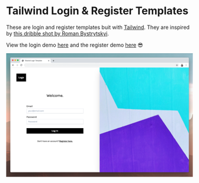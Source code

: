 # Tailwind Login & Register Templates

These are login and register templates buit with [Tailwind](https://tailwindcss.com/). They are inspired by [this dribble shot by Roman Bystrytskyi](https://dribbble.com/shots/3829284-Dipnet-login-page).

View the login demo [here](https://tailwind-auth-demo.dgrzyb.me/login.html) and the register demo [here](https://tailwind-auth-demo.dgrzyb.me/register.html) 😎

<img src="screenshot.png">